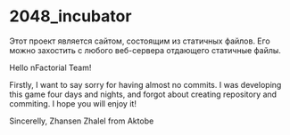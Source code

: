 # 2048_incubator

Этот проект является сайтом, состоящим из статичных файлов. Его можно захостить с любого веб-сервера отдающего статичные файлы.




Hello nFactorial Team!

Firstly, I want to say sorry for having almost no commits. I was developing this game four days and nights, and forgot about creating repository and commiting. 
I hope you will enjoy it!

Sincerelly,
Zhansen Zhalel from Aktobe
